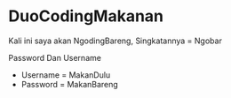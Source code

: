 # DuoCodingMakanan
Kali ini saya akan NgodingBareng,
Singkatannya = Ngobar

Password Dan Username
- Username = MakanDulu
- Password = MakanBareng
